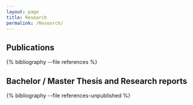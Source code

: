 ```yaml
---
layout: page
title: Research
permalink: /Research/
---
```



## Publications

{% bibliography --file references %}


## Bachelor / Master Thesis and Research reports

{% bibliography --file references-unpublished %}
